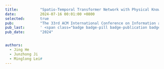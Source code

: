 ```yaml
---
title:          "Spatio-Temporal Transformer Network with Physical Knowledge Distillation for Weather Forecasting"
date:           2024-07-16 00:01:00 +0800
selected:       true
pub:            "The 33rd ACM International Conference on Information and Knowledge Management (CIKM 2024)"
pub_last:       ' <span class="badge badge-pill badge-publication badge-success">Full Research Paper</span>'
pub_date:       "2024"


authors:
  - Jing He
  - Junzhong Ji
  - Minglong Lei#
---
```

